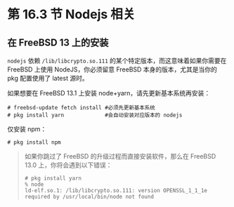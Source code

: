# 第 16.3 节 Nodejs 相关

## 在 FreeBSD 13 上的安装

`nodejs` 依赖 `/lib/libcrypto.so.111` 的某个特定版本，而这意味着如果你需要在 FreeBSD 上使用 NodeJS，你必须留意 FreeBSD 本身的版本，尤其是当你的 pkg 配置使用了 latest 源时。

如果想要在 FreeBSD 13.1 上安装 node+yarn，请先更新基本系统再安装：

```shell
# freebsd-update fetch install #必须先更新基本系统
# pkg install yarn             #会自动安装对应版本的 nodejs
```

仅安装 npm：

```shell
# pkg install npm
```

> 如果你跳过了 FreeBSD 的升级过程而直接安装软件，那么在 FreeBSD 13.0 上，你将会遇到以下错误：
>
> ```shell
> # pkg install yarn
> % node
> ld-elf.so.1: /lib/libcrypto.so.111: version OPENSSL_1_1_1e required by /usr/local/bin/node not found
> ```
